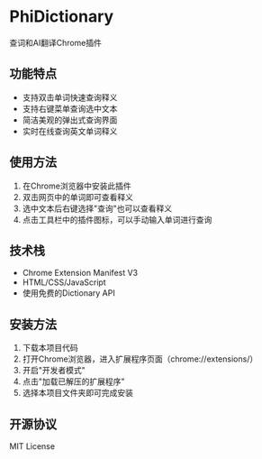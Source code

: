# PhiDictionary
查词和AI翻译Chrome插件

## 功能特点
- 支持双击单词快速查询释义
- 支持右键菜单查询选中文本
- 简洁美观的弹出式查询界面
- 实时在线查询英文单词释义

## 使用方法
1. 在Chrome浏览器中安装此插件
2. 双击网页中的单词即可查看释义
3. 选中文本后右键选择"查询"也可以查看释义
4. 点击工具栏中的插件图标，可以手动输入单词进行查询

## 技术栈
- Chrome Extension Manifest V3
- HTML/CSS/JavaScript
- 使用免费的Dictionary API

## 安装方法
1. 下载本项目代码
2. 打开Chrome浏览器，进入扩展程序页面（chrome://extensions/）
3. 开启"开发者模式"
4. 点击"加载已解压的扩展程序"
5. 选择本项目文件夹即可完成安装

## 开源协议
MIT License
